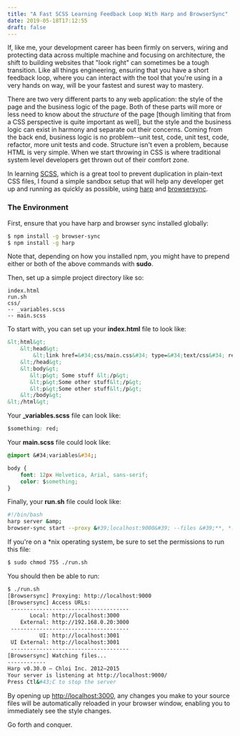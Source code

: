 ```yaml
---
title: "A Fast SCSS Learning Feedback Loop With Harp and BrowserSync"
date: 2019-05-18T17:12:55
draft: false
---
```


If, like me, your development career has been firmly on servers, wiring and protecting data across multiple machine and focusing on architecture, the shift to building websites that &#34;look right&#34; can sometimes be a tough transition. Like all things engineering, ensuring that you have a short feedback loop, where you can interact with the tool that you&#39;re using in a very hands on way, will be your fastest and surest way to mastery.

There are two very different parts to any web application: the style of the page and the business logic of the page. Both of these parts will more or less need to know about the _structure_ of the page \[though limiting that from a CSS perspective is quite important as well\], but the style and the business logic can exist in harmony and separate out their concerns. Coming from the back end, business logic is no problem--unit test, code, unit test, code, refactor, more unit tests and code. Structure isn&#39;t even a problem, because HTML is very simple. When we start throwing in CSS is where traditional system level developers get thrown out of their comfort zone.

In learning [SCSS](https://sass-lang.com/documentation/syntax), which is a great tool to prevent duplication in plain-text CSS files, I found a simple sandbox setup that will help any developer get up and running as quickly as possible, using [harp](http://harpjs.com/) and [browsersync](https://www.browsersync.io/).

### The Environment

First, ensure that you have harp and browser sync installed globally:

```bash
$ npm install -g browser-sync
$ npm install -g harp
```

Note that, depending on how you installed npm, you might have to prepend either or both of the above commands with **sudo**.

Then, set up a simple project directory like so:

```
index.html
run.sh
css/
-- _variables.scss
-- main.scss

```

To start with, you can set up your **index.html** file to look like:

```html
&lt;html&gt;
    &lt;head&gt;
        &lt;link href=&#34;css/main.css&#34; type=&#34;text/css&#34; rel=&#34;stylesheet&#34;&gt;
    &lt;/head&gt;
    &lt;body&gt;
       &lt;p&gt; Some stuff &lt;/p&gt;
       &lt;p&gt;Some other stuff&lt;/p&gt;
       &lt;p&gt;Some other stuff&lt;/p&gt;
    &lt;/body&gt;
&lt;/html&gt;

```

Your **\_variables.scss** file can look like:

```css
$something: red;
```

Your **main.scss** file could look like:

```css
@import &#34;variables&#34;;

body {
    font: 12px Helvetica, Arial, sans-serif;
    color: $something;
}

```

Finally, your **run.sh** file could look like:

```bash
#!/bin/bash
harp server &amp;
browser-sync start --proxy &#39;localhost:9000&#39; --files &#39;**, *.html, *.scss&#39;
```

If you&#39;re on a \*nix operating system, be sure to set the permissions to run this file:

```bash
$ sudo chmod 755 ./run.sh
```

You should then be able to run:

```bash
$ ./run.sh
[Browsersync] Proxying: http://localhost:9000
[Browsersync] Access URLs:
 -------------------------------------
       Local: http://localhost:3000
    External: http://192.168.0.20:3000
 -------------------------------------
          UI: http://localhost:3001
 UI External: http://localhost:3001
 -------------------------------------
[Browsersync] Watching files...
------------
Harp v0.30.0 – Chloi Inc. 2012–2015
Your server is listening at http://localhost:9000/
Press Ctl&#43;C to stop the server

```

By opening up [http://localhost:3000,](http://localhost:3000,) any changes you make to your source files will be automatically reloaded in your browser window, enabling you to immediately see the style changes.

Go forth and conquer.
